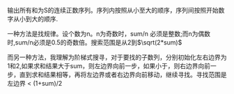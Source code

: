 输出所有和为S的连续正数序列。序列内按照从小至大的顺序，序列间按照开始数字从小到大的顺序.

一种方法是找规律。设个数为n。n为奇数时，sum/n 必须是整数;而n为偶数时,sum/n必须是0.5的奇数倍。搜索范围是从2到$\sqrt(2*sum)$

而另一种方法，我理解为阶梯式搜寻，对于要找的子数列，分别初始化左右边界为1和2,如果求和结果大于sum，则左边界向前一步，如果小于，则右边界向前一步，直到求和结果相等，再将左边界或者右边界向前移动，继续寻找。寻找范围是左边界 < (1+sum)/2